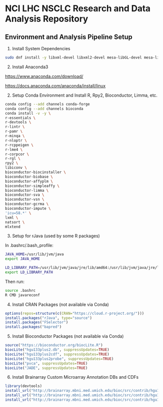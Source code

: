 # NCI LHC NSCLC Research and Data Analysis Repository

## Environment and Analysis Pipeline Setup

1. Install System Dependencies

```bash
sudo dnf install -y libxml-devel libxml2-devel mesa-libGL-devel mesa-libGLU-devel
```

2. Install Anaconda3

https://www.anaconda.com/download/

https://docs.anaconda.com/anaconda/install/linux

2. Setup Conda Environment and Install R, Rpy2, Bioconductor, Limma, etc.

```bash
conda config --add channels conda-forge
conda config --add channels bioconda
conda install -v -y \
r-essentials \
r-devtools \
r-lintr \
r-pamr \
r-minqa \
r-nloptr \
r-rcppeigen \
r-lme4 \
r-corpcor \
r-rgl \
rpy2 \
libiconv \
bioconductor-biocinstaller \
bioconductor-biobase \
bioconductor-affyplm \
bioconductor-simpleaffy \
bioconductor-limma \
bioconductor-sva \
bioconductor-vsn \
bioconductor-gcrma \
bioconductor-impute \
'icu=58.*' \
lxml \
natsort \
mlxtend
```

3. Setup for rJava (used by some R packages)

In .bashrc/.bash_profile:
```bash
JAVA_HOME=/usr/lib/jvm/java
export JAVA_HOME

LD_LIBRARY_PATH=/usr/lib/jvm/java/jre/lib/amd64:/usr/lib/jvm/java/jre/lib/amd64/server
export LD_LIBRARY_PATH
```
Then run:
```bash
source .bashrc
R CMD javareconf
```

4. Install CRAN Packages (not available via Conda)

```R
options(repos=structure(c(CRAN="https://cloud.r-project.org/")))
install.packages("rJava", type="source")
install.packages("FSelector")
install.packages("bapred")
```

5. Install Bioconductor Packages (not available via Conda)

```R
source("https://bioconductor.org/biocLite.R")
biocLite("hgu133plus2.db", suppressUpdates=TRUE)
biocLite("hgu133plus2cdf", suppressUpdates=TRUE)
biocLite("hgu133plus2probe", suppressUpdates=TRUE)
biocLite("pvca", suppressUpdates=TRUE)
biocLite("JADE", suppressUpdates=TRUE)
```

6. Install Brainarray Custom Microarray Annotation DBs and CDFs

```R
library(devtools)
install_url("http://brainarray.mbni.med.umich.edu/bioc/src/contrib/hgu133plus2hsentrezg.db_22.0.0.tar.gz")
install_url("http://brainarray.mbni.med.umich.edu/bioc/src/contrib/hgu133plus2hsentrezgcdf_22.0.0.tar.gz")
install_url("http://brainarray.mbni.med.umich.edu/bioc/src/contrib/hgu133plus2hsentrezgprobe_22.0.0.tar.gz")
```
